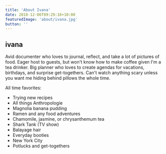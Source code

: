 ```yaml
---
title: 'About Ivana'
date: 2018-12-06T09:29:16+10:00
featuredImage: 'about/ivana.jpg'
button: ''
---
```


## ivana

Avid documenter who loves to journal, reflect, and take a lot of pictures of food. Eager host to guests, but won't know how to make coffee given I'm a tea drinker. Big planner who loves to create agendas for vacations, birthdays, and surprise get-togethers. Can't watch anything scary unless you want me hiding behind pillows the whole time.

All time favorites:

* Trying new recipes
* All things Anthropologie
* Magnolia banana pudding
* Ramen and any food adventures
* Chamomile, jasmine, or chrysanthemum tea
* Shark Tank (TV show)
* Balayage hair
* Everyday booties
* New York City
* Potlucks and get-togethers